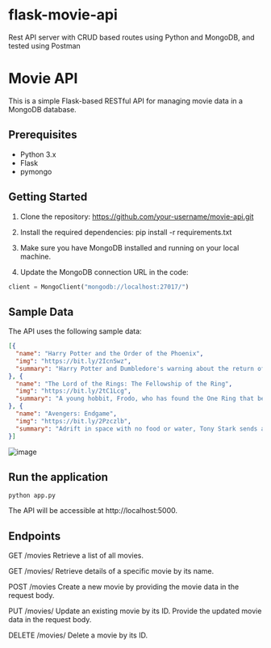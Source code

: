 # flask-movie-api
Rest API server with CRUD based routes using Python and MongoDB, and tested using Postman

# Movie API

This is a simple Flask-based RESTful API for managing movie data in a MongoDB database.

## Prerequisites

- Python 3.x
- Flask
- pymongo

## Getting Started

1. Clone the repository: https://github.com/your-username/movie-api.git

2. Install the required dependencies: pip install -r requirements.txt
 
3. Make sure you have MongoDB installed and running on your local machine.

4. Update the MongoDB connection URL in the code:

```python
client = MongoClient("mongodb://localhost:27017/")
```
## Sample Data

The API uses the following sample data:

```json
[{
  "name": "Harry Potter and the Order of the Phoenix",
  "img": "https://bit.ly/2IcnSwz",
  "summary": "Harry Potter and Dumbledore's warning about the return of Lord Voldemort is not heeded by the wizard authorities who, in turn, look to undermine Dumbledore's authority at Hogwarts and discredit Harry."
}, {
  "name": "The Lord of the Rings: The Fellowship of the Ring",
  "img": "https://bit.ly/2tC1Lcg",
  "summary": "A young hobbit, Frodo, who has found the One Ring that belongs to the Dark Lord Sauron, begins his journey with eight companions to Mount Doom, the only place where it can be destroyed."
}, {
  "name": "Avengers: Endgame",
  "img": "https://bit.ly/2Pzczlb",
  "summary": "Adrift in space with no food or water, Tony Stark sends a message to Pepper Potts as his oxygen supply starts to dwindle. Meanwhile, the remaining Avengers -- Thor, Black Widow, Captain America, and Bruce Banner -- must figure out a way to bring back their vanquished allies for an epic showdown with Thanos -- the evil demigod who decimated the planet and the universe."
}]
```

![image](https://github.com/momingulnar2000/flask-movie-api/assets/137852145/77668ef6-cff8-4b3c-a827-7b9a26144186)


## Run the application
```python app.py```

The API will be accessible at http://localhost:5000.

## Endpoints
GET /movies
Retrieve a list of all movies.

GET /movies/<name>
Retrieve details of a specific movie by its name.

POST /movies
Create a new movie by providing the movie data in the request body.

PUT /movies/<id>
Update an existing movie by its ID. Provide the updated movie data in the request body.

DELETE /movies/<id>
Delete a movie by its ID.





   

